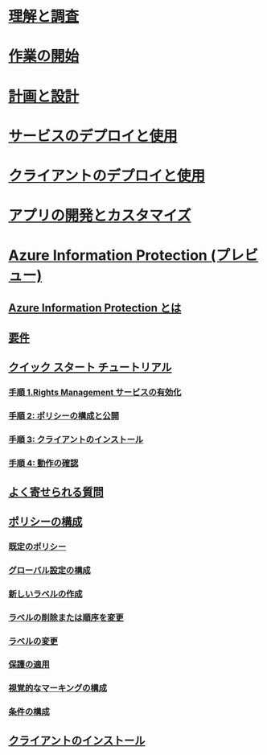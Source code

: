 # [理解と調査](/rights-management/understand-explore/azure-rights-management)
# [作業の開始](/rights-management/get-started/requirements-azure-rms)
# [計画と設計](/rights-management/plan-design/deployment-roadmap)
# [サービスのデプロイと使用](/rights-management/deploy-use/activate-service)
# [クライアントのデプロイと使用](/rights-management/rms-client/use-client)
# [アプリの開発とカスタマイズ](/rights-management/develop/developers-guide)
# [Azure Information Protection (プレビュー)](what-is-information-protection.md)
## [Azure Information Protection とは](what-is-information-protection.md)
## [要件](requirements-azure-infoprotect.md)
## [クイック スタート チュートリアル](infoprotect-quick-start-tutorial.md)
### [手順 1.Rights Management サービスの有効化](infoprotect-tutorial-step1.md)
### [手順 2: ポリシーの構成と公開](infoprotect-tutorial-step2.md)
### [手順 3: クライアントのインストール](infoprotect-tutorial-step3.md)
### [手順 4: 動作の確認](infoprotect-tutorial-step4.md)
## [よく寄せられる質問](faq.md)
## [ポリシーの構成](configure-policy.md)
### [既定のポリシー](configure-policy-default.md)
### [グローバル設定の構成](configure-policy-settings.md)
### [新しいラベルの作成](configure-policy-new-label.md)
### [ラベルの削除または順序を変更](configure-policy-delete-reorder.md)
### [ラベルの変更](configure-policy-change-label.md)
### [保護の適用](configure-policy-protection.md)
### [視覚的なマーキングの構成](configure-policy-markings.md)
### [条件の構成](configure-policy-classification.md)
## [クライアントのインストール](info-protect-client.md)


<!--HONumber=Jul16_HO5-->


